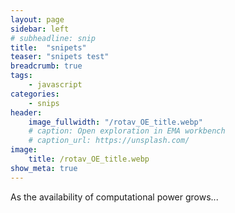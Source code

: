 ```yaml
---
layout: page
sidebar: left
# subheadline: snip
title:  "snipets"
teaser: "snipets test"
breadcrumb: true
tags:
    - javascript
categories:
    - snips
header:
    image_fullwidth: "/rotav_OE_title.webp"
    # caption: Open exploration in EMA workbench
    # caption_url: https://unsplash.com/
image:
    title: /rotav_OE_title.webp
show_meta: true
---
```


As the availability of computational power grows...